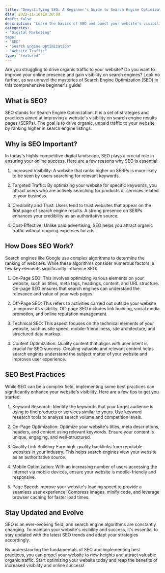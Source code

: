 ```yaml
--- 
title: "Demystifying SEO: A Beginner's Guide to Search Engine Optimization" 
date: 2022-11-16T10:30:00 
draft: false 
description: "Learn the basics of SEO and boost your website's visibility on search engines." 
categories: 
- "Digital Marketing" 
tags: 
- "SEO" 
- "Search Engine Optimization" 
- "Website Traffic" 
type: "featured" 
--- 
```


Are you struggling to drive organic traffic to your website? Do you want to improve your online presence and gain visibility on search engines? Look no further, as we unravel the mysteries of Search Engine Optimization (SEO) in this comprehensive beginner's guide!

## What is SEO?

SEO stands for Search Engine Optimization. It is a set of strategies and practices aimed at improving a website's visibility on search engine results pages (SERPs). The goal is to drive organic, unpaid traffic to your website by ranking higher in search engine listings.

## Why is SEO Important?

In today's highly competitive digital landscape, SEO plays a crucial role in ensuring your online success. Here are a few reasons why SEO is essential:

1. Increased Visibility: A website that ranks higher on SERPs is more likely to be seen by users searching for relevant keywords.

2. Targeted Traffic: By optimizing your website for specific keywords, you attract users who are actively searching for products or services related to your business.

3. Credibility and Trust: Users tend to trust websites that appear on the first page of search engine results. A strong presence on SERPs enhances your credibility as an authoritative source.

4. Cost-Effective: Unlike paid advertising, SEO helps you attract organic traffic without ongoing expenses for ads.

## How Does SEO Work?

Search engines like Google use complex algorithms to determine the ranking of websites. While these algorithms consider numerous factors, a few key elements significantly influence SEO:

1. On-Page SEO: This involves optimizing various elements on your website, such as titles, meta tags, headings, content, and URL structure. On-page SEO ensures that search engines can understand the relevance and value of your web pages.

2. Off-Page SEO: This refers to activities carried out outside your website to improve its visibility. Off-page SEO includes link building, social media promotion, and online reputation management.

3. Technical SEO: This aspect focuses on the technical elements of your website, such as site speed, mobile-friendliness, site architecture, and structured data markup.

4. Content Optimization: Quality content that aligns with user intent is crucial for SEO success. Creating valuable and relevant content helps search engines understand the subject matter of your website and improves user experience.

## SEO Best Practices

While SEO can be a complex field, implementing some best practices can significantly enhance your website's visibility. Here are a few tips to get you started:

1. Keyword Research: Identify the keywords that your target audience is using to find products or services similar to yours. Use keyword research tools to analyze search volume and competition levels.

2. On-Page Optimization: Optimize your website's titles, meta descriptions, headers, and content using relevant keywords. Ensure your content is unique, engaging, and well-structured.

3. Quality Link Building: Earn high-quality backlinks from reputable websites in your industry. This helps search engines view your website as an authoritative source.

4. Mobile Optimization: With an increasing number of users accessing the internet via mobile devices, ensure your website is mobile-friendly and responsive.

5. Page Speed: Improve your website's loading speed to provide a seamless user experience. Compress images, minify code, and leverage browser caching for faster load times.

## Stay Updated and Evolve

SEO is an ever-evolving field, and search engine algorithms are constantly changing. To maintain your website's visibility and success, it's essential to stay updated with the latest SEO trends and adapt your strategies accordingly.

By understanding the fundamentals of SEO and implementing best practices, you can propel your website to new heights and attract valuable organic traffic. Start optimizing your website today and reap the benefits of increased visibility and online success!
